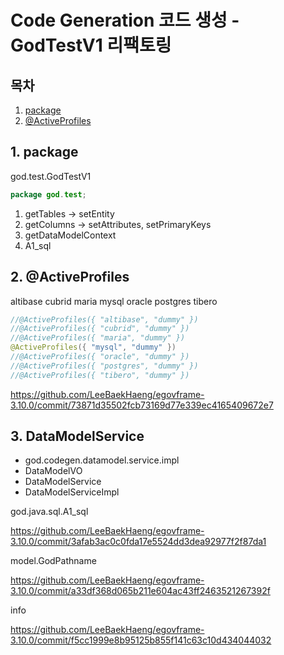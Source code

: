 # Code Generation 코드 생성 - GodTestV1 리팩토링

## 목차

1. [package](#1-package)
2. [@ActiveProfiles](#2-@activeprofiles)

## 1. package

god.test.GodTestV1

```java
package god.test;
```

1. getTables -> setEntity
2. getColumns -> setAttributes, setPrimaryKeys
3. getDataModelContext
4. A1_sql

## 2. @ActiveProfiles

altibase
cubrid
maria
mysql
oracle
postgres
tibero

```java
//@ActiveProfiles({ "altibase", "dummy" })
//@ActiveProfiles({ "cubrid", "dummy" })
//@ActiveProfiles({ "maria", "dummy" })
@ActiveProfiles({ "mysql", "dummy" })
//@ActiveProfiles({ "oracle", "dummy" })
//@ActiveProfiles({ "postgres", "dummy" })
//@ActiveProfiles({ "tibero", "dummy" })
```

<https://github.com/LeeBaekHaeng/egovframe-3.10.0/commit/73871d35502fcb73169d77e339ec4165409672e7>

## 3. DataModelService

- god.codegen.datamodel.service.impl
- DataModelVO
- DataModelService
- DataModelServiceImpl

god.java.sql.A1_sql

<https://github.com/LeeBaekHaeng/egovframe-3.10.0/commit/3afab3ac0c0fda17e5524dd3dea92977f2f87da1>

model.GodPathname

<https://github.com/LeeBaekHaeng/egovframe-3.10.0/commit/a33df368d065b211e604ac43ff2463521267392f>

info

<https://github.com/LeeBaekHaeng/egovframe-3.10.0/commit/f5cc1999e8b95125b855f141c63c10d434044032>
